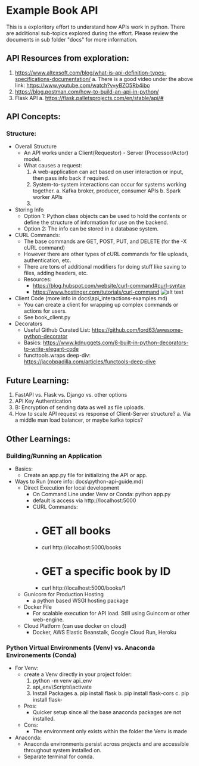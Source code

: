 # Example Book API 
This is a exploritory effort to understand how APIs work in python. There are additional sub-topics explored during the effort.
Please review the documents in sub folder "docs" for more information.

## API Resources from exploration:
1. https://www.altexsoft.com/blog/what-is-api-definition-types-specifications-documentation/
    a. There is a good video under the above link: https://www.youtube.com/watch?v=yBZO5Rb4ibo
2. https://blog.postman.com/how-to-build-an-api-in-python/
3. Flask API
    a. https://flask.palletsprojects.com/en/stable/api/#

## API Concepts:
### Structure:
- Overall Structure
    - An API works under a Client(Requestor) - Server (Processor/Actor) model.
    - What causes a request:
        1. A web-application can act based on user interaction or input, then pass info back if required.
        2. System-to-system interactions can occur for systems working together.
            a. Kafka broker, producer, consumer APIs
            b. Spark worker APIs
        3. 
- Storing Info
    - Option 1: Python class objects can be used to hold the contents or define the structure of information for use on the backend.
    - Option 2: The info can be stored in a database system.
- CURL Commands:
    - The base commands are GET, POST, PUT, and DELETE (for the -X cURL command)
    - However there are other types of cURL commands for file uploads, authentication, etc.
    - There are tons of additional modifiers for doing stuff like saving to files, adding headers, etc.
    - Resources:
        - https://blog.hubspot.com/website/curl-command#curl-syntax
        - https://www.hostinger.com/tutorials/curl-command 
![alt text](image.png)
- Client Code (more info in docs\api_interactions-examples.md)
    - You can create a client for wrapping up complex commands or actions for users.
    - See book_client.py
- Decorators
    - Useful Github Curated List: https://github.com/lord63/awesome-python-decorator
    - Basics: https://www.kdnuggets.com/8-built-in-python-decorators-to-write-elegant-code
    - functtools.wraps deep-div: https://jacobpadilla.com/articles/functools-deep-dive 

## Future Learning:
1. FastAPI vs. Flask vs. Django vs. other options
2. API Key Authentication
3. B: Encryption of sending data as well as file uploads.
4. How to scale API request vs response of Client-Server structure?
    a. Via a middle man load balancer, or maybe kafka topics?

## Other Learnings:
### Building/Running an Application
- Basics:
    - Create an app.py file for initializing the API or app.
- Ways to Run (more info: docs\python-api-guide.md)
    - Direct Execution for local development
        - On Command Line under Venv or Conda: python app.py
        - default is access via http://localhost:5000
        - CURL Commands:
            - # GET all books
            - curl http://localhost:5000/books
            - # GET a specific book by ID
            - curl http://localhost:5000/books/1
    - Gunicorn for Production Hosting
        - a python based WSGI hosting package
    - Docker File
        - For scalable execution for API load. Still using Guincorn or other web-engine.
    - Cloud Platform (can use docker on cloud)
        - Docker, AWS Elastic Beanstalk, Google Cloud Run, Heroku

### Python Virtual Environments (Venv) vs. Anaconda Environements (Conda)
- For Venv:
    - create a Venv directly in your project folder:
        1. python -m venv api_env
        2. api_env\Scripts\activate
        3. Install Packages
            a. pip install flask
            b. pip install flask-cors
            c. pip install flask-
    - Pros:
        - Quicker setup since all the base anaconda packages are not installed.
    - Cons:
        - The environment only exists within the folder the Venv is made
- Anaconda:
    - Anaconda environments persist across projects and are accessible throughout system installed on.
    - Separate terminal for conda.